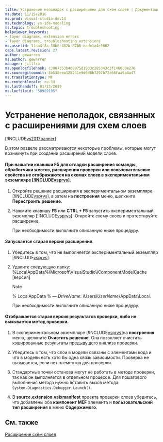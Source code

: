 ```yaml
---
title: Устранение неполадок с расширениями для схем слоев | Документация Майкрософт
ms.date: 11/15/2016
ms.prod: visual-studio-dev14
ms.technology: vs-ide-modeling
ms.topic: troubleshooting
helpviewer_keywords:
- layer diagrams, extension errors
- layer diagrams, troubleshooting extensions
ms.assetid: 1fda4f8a-38b8-482b-87b8-eade1a4e5662
caps.latest.revision: 27
author: gewarren
ms.author: gewarren
manager: jillfra
ms.openlocfilehash: c3087353b4d8875d1933c285343c3f1460c0e276
ms.sourcegitcommit: 8b538eea125241e9d6d8b7297b72a66faa9a4a47
ms.translationtype: MT
ms.contentlocale: ru-RU
ms.lasthandoff: 01/23/2019
ms.locfileid: "58989105"
---
```

# <a name="troubleshoot-extensions-for-layer-diagrams"></a>Устранение неполадок, связанных с расширениями для схем слоев
[!INCLUDE[vs2017banner](../includes/vs2017banner.md)]

В этом разделе рассматриваются некоторые проблемы, которые могут возникнуть при создании расширений модели слоев.  
  
#### <a name="when-i-press-f5-to-debug-my-extension-my-commands-gesture-handlers-validation-extensions-or-custom-properties-do-not-appear-on-layer-diagrams-in-the-experimental-instance-of-includevsprvsincludesvsprvs-mdmd"></a>При нажатии клавиши F5 для отладки расширения команды, обработчики жестов, расширения проверки или пользовательские свойства не отображаются на схемах слоев в экспериментальном экземпляре [!INCLUDE[vsprvs](../includes/vsprvs-md.md)].  
  
1. Откройте решение расширения в экспериментальном экземпляре [!INCLUDE[vsprvs](../includes/vsprvs-md.md)], а затем на **построения** меню, щелкните **Перестроить решение**.  
  
2. Нажмите клавишу **F5** или **CTRL + F5** запустить экспериментальный экземпляр [!INCLUDE[vsprvs](../includes/vsprvs-md.md)]. Откройте схему слоев и протестируйте расширение.  
  
   При необходимости выполните описанную ниже процедуру.  
  
#### <a name="an-old-version-of-my-extension-runs"></a>Запускается старая версия расширения.  
  
1. Убедитесь в том, что не выполняется экспериментальный экземпляр [!INCLUDE[vsprvs](../includes/vsprvs-md.md)].  
  
2. Удалите следующую папку: %LocalAppData%\Microsoft\VisualStudio\\\ComponentModelCache [версия]  
  
   > [!NOTE]
   >  % LocalAppData % — *DriveName*: \Users\\*UserName*\AppData\Local.  
  
   При необходимости выполните описанную ниже процедуру.  
  
#### <a name="an-old-version-of-my-validation-results-appears-or-my-validation-method-is-not-called"></a>Отображается старая версия результатов проверки, либо не вызывается метод проверки.  
  
1.  В экспериментальном экземпляре [!INCLUDE[vsprvs](../includes/vsprvs-md.md)]на **построения** меню, щелкните **Очистить решение**. Она позволяет очистить кэшированные результаты предыдущего анализа проверки.  
  
2.  Убедитесь в том, что слои в модели связаны с элементами кода и что в модели есть хотя бы одна связь зависимости. Проверка не вызывается, если нет элементов для проверки.  
  
3.  Стандартные точки останова могут не работать в методе проверки, так как он выполняется в отдельном процессе. Для пошагового выполнения метода нужно вставить вызов метода `System.Diagnostics.Debugger.Launch()`.  
  
4.  В **source.extension.vsixmanifest** проекта проверки слоев убедитесь, что добавлены оба **компонент MEF** элемента и **пользовательский тип расширения** в меню **Содержимого**.  
  
## <a name="see-also"></a>См. также  
 [Расширение схем слоев](../modeling/extend-layer-diagrams.md)
